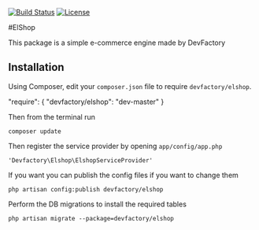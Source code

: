 [![Build Status](https://api.travis-ci.org/DevFactoryCH/elshop.svg?branch=2.0-dev)](https://travis-ci.org/DevFactoryCH/elshop)
[![License](http://img.shields.io/badge/license-MIT-brightgreen.svg?style=flat-square)](https://tldrlegal.com/license/mit-license)

#ElShop

This package is a simple e-commerce engine made by DevFactory

## Installation

Using Composer, edit your `composer.json` file to require `devfactory/elshop`.

  "require": {
    "devfactory/elshop": "dev-master"
  }

Then from the terminal run

    composer update

Then register the  service provider by opening `app/config/app.php`

    'Devfactory\Elshop\ElshopServiceProvider'

If you want you can publish the config files if you want to change them

    php artisan config:publish devfactory/elshop

Perform the DB migrations to install the required tables

    php artisan migrate --package=devfactory/elshop
